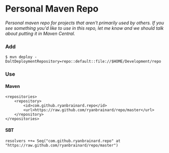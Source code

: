 # Personal Maven Repo

*Personal maven repo for projects that aren't primarily used by others.  If you see something you'd like to use in this repo, let me know and we should talk about putting it in Maven Central.*

### Add

    $ mvn deploy -DaltDeploymentRepository=repo::default::file://$HOME/Development/repo

### Use

#### Maven

    <repositories>
        <repository>
            <id>com.github.ryanbrainard.repo</id>
            <url>https://raw.github.com/ryanbrainard/repo/master</url>
        </repository>
    </repositories>

#### SBT

    resolvers ++= Seq("com.github.ryanbrainard.repo" at "https://raw.github.com/ryanbrainard/repo/master")
